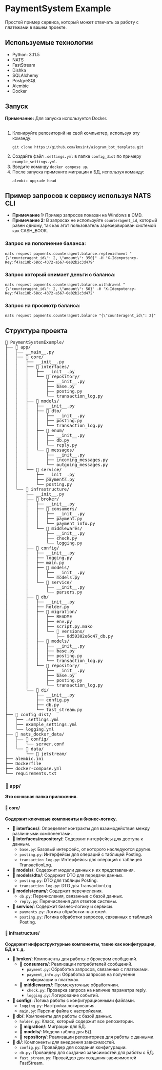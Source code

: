 <h1>PaymentSystem Example</h1>
<p>Простой пример сервиса, который может отвечать за работу с платежами в вашем проекте.</p>

<h2>Используемые технологии</h2>
<ul>
    <li>Python: 3.11.5</li>
    <li>NATS</li>
    <li>FastStream</li>
    <li>Dishka</li>
    <li>SQLAlchemy</li>
    <li>PostgreSQL</li>
    <li>Alembic</li>
    <li>Docker</li>
</ul>

<h2>Запуск</h2>
<b>Примечание:</b> Для запуска используется Docker.<br><br>

<ol>
    <li>Клонируйте репозиторий на свой компьютер, используя эту команду:</li>
    <pre><code>git clone https://github.com/kmsint/aiogram_bot_template.git</code></pre>
    <li>Создайте файл <code>.settings.yml</code> в папке <code>config_dist</code> по примеру <code>example_settings.yml</code>.</li>
    <li>Введите команду <code>docker compose up</code>.</li>
    <li>После запуска примените миграции к БД, используя команду:</li>
    <pre><code>alembic upgrade head</code></pre>
</ol>

<h2>Пример запросов к сервису используя NATS CLI</h2>

<ul>
    <li><b>Примечание 1:</b> Пример запросов показан на Windows в CMD.</li>
    <li><b>Примечание 2:</b> В запросах не используйте <code>counteragent_id</code>, который равен одному, так как этот пользователь зарезервирован системой как CASH_BOOK.</li>
</ul>

<h3>Запрос на пополнение баланса:</h3>
<pre><code>nats request payments.counteragent.balance.replenishment "{\"counteragent_id\": 2, \"amount\": 350}" -H "X-Idempotency-Key:f47ac10b-58cc-4372-a567-0e02b2c3d479"</code></pre>

<h3>Запрос который снимает деньги с баланса:</h3>
<pre><code>nats request payments.counteragent.balance.withdrawal "{\"counteragent_id\": 2, \"amount\": 50}" -H "X-Idempotency-Key:f47ac10b-58cc-4372-a567-0e02b2c3d472"</code></pre>

<h3>Запрос на просмотр баланса:</h3>
<pre><code>nats request payments.counteragent.balance "{\"counteragent_id\": 2}"</code></pre>

<h2>Структура проекта</h2>
<pre>
📁 PaymentSystemExample/
├── 📁 app/
│   ├── __main__.py
│   ├── 📁 core/
│   │   ├── __init__.py
│   │   ├── 📁 interfaces/
│   │   │   ├── __init__.py
│   │   │   └── 📁 repository/
│   │   │       ├── __init__.py
│   │   │       ├── base.py
│   │   │       ├── posting.py
│   │   │       └── transaction_log.py
│   │   ├── 📁 models/
│   │   │   ├── __init__.py
│   │   │   ├── 📁 dto/
│   │   │   │   ├── __init__.py
│   │   │   │   ├── posting.py
│   │   │   │   └── transaction_log.py
│   │   │   ├── 📁 enum/
│   │   │   │   ├── __init__.py
│   │   │   │   ├── db.py
│   │   │   │   └── reply.py
│   │   │   └── 📁 messages/
│   │   │       ├── __init__.py
│   │   │       ├── incoming_messages.py
│   │   │       └── outgoing_messages.py
│   │   └── 📁 service/
│   │       ├── __init__.py
│   │       ├── payments.py
│   │       └── posting.py
│   └── 📁 infrastructure/
│       ├── __init__.py
│       ├── 📁 broker/
│       │   ├── __init__.py
│       │   ├── 📁 consumers/
│       │   │   ├── __init__.py
│       │   │   ├── payment.py
│       │   │   └── payment_info.py
│       │   └── 📁 middlewares/
│       │       ├── __init__.py
│       │       ├── check.py
│       │       └── logging.py
│       ├── 📁 config/
│       │   ├── __init__.py
│       │   ├── logging.py
│       │   ├── main.py
│       │   ├── 📁 models/
│       │   │   ├── __init__.py
│       │   │   └── models.py
│       │   └── 📁 service/
│       │       ├── __init__.py
│       │       └── parsers.py
│       ├── 📁 db/
│       │   ├── __init__.py
│       │   ├── holder.py
│       │   ├── 📁 migration/
│       │   │   ├── README
│       │   │   ├── env.py
│       │   │   ├── script.py.mako
│       │   │   └── 📁 versions/
│       │   │       ├── 0d59302e6c47_db.py
│       │   ├── 📁 models/
│       │   │   ├── __init__.py
│       │   │   ├── base.py
│       │   │   ├── posting.py
│       │   │   └── transaction_log.py
│       │   └── 📁 repository/
│       │       ├── __init__.py
│       │       ├── base.py
│       │       ├── posting.py
│       │       └── transaction_log.py
│       └── 📁 di/
│           ├── __init__.py
│           ├── config.py
│           ├── db.py
│           └── fast_stream.py
├── 📁 config_dist/
│   ├── .settings.yml
│   ├── example_settings.yml
│   └── logging.yml
├── 📁 nats_docker_data/
│   ├── 📁 config/
│   │   └── server.conf
│   └── 📁 data/
│       └── 📁 jetstream/
├── alembic.ini
├── Dockerfile
├── docker-compose.yml
└── requirements.txt
</pre>

<h3>📁 app/</h3>
<p><strong>Это основная папка приложения.</strong></p>

<h4>📁 core/</h4>
<p><strong>Содержит ключевые компоненты и бизнес-логику.</strong></p>

<ul>
    <li>📁 <strong>interfaces/</strong>: Определяет контракты для взаимодействия между различными компонентами.</li>
    <li>📁 <strong>interfaces/repository/</strong>: Содержит интерфейсы для доступа к данным.
        <ul>
            <li><code>base.py</code>: Базовый интерфейс, от которого наследуются другие.</li>
            <li><code>posting.py</code>: Интерфейсы для операций с таблицей Posting.</li>
            <li><code>transaction_log.py</code>: Интерфейсы для операций с таблицей TransactionLog.</li>
        </ul>
    </li>
    <li>📁 <strong>models/</strong>: Содержит модели данных и их представления.</li>
    <li>📁 <strong>models/dto/</strong>: Содержит DTO для передачи данных.
        <ul>
            <li><code>posting.py</code>: DTO для таблицы Posting.</li>
            <li><code>transaction_log.py</code>: DTO для TransactionLog.</li>
        </ul>
    </li>
    <li>📁 <strong>models/enum/</strong>: Содержит перечисления.
        <ul>
            <li><code>db.py</code>: Перечисления, связанные с базой данных.</li>
            <li><code>reply.py</code>: Перечисления для ответов системы.</li>
        </ul>
    </li>
    <li>📁 <strong>service/</strong>: Содержит бизнес-логику и сервисы.
        <ul>
            <li><code>payments.py</code>: Логика обработки платежей.</li>
            <li><code>posting.py</code>: Логика обработки запросов, связанных с таблицей Posting.</li>
        </ul>
    </li>
</ul>

<h4>📁 infrastructure/</h4>
<p><strong>Содержит инфраструктурные компоненты, такие как конфигурация, БД и т. д.</strong></p>

<ul>
    <li>📁 <strong>broker/</strong>: Компоненты для работы с брокером сообщений.
        <ul>
            <li>📁 <strong>consumers/</strong>: Реализации потребителей сообщений.
                <ul>
                    <li><code>payment.py</code>: Обработка запросов, связанных с платежами.</li>
                    <li><code>payment_info.py</code>: Обработка запросов на получение информации о платежах.</li>
                </ul>
            </li>
            <li>📁 <strong>middlewares/</strong>: Промежуточные обработчики.
                <ul>
                    <li><code>check.py</code>: Проверка запроса на наличие параметра reply.</li>
                    <li><code>logging.py</code>: Логирование событий.</li>
                </ul>
            </li>
        </ul>
    </li>
    <li>📁 <strong>config/</strong>: Логика работы с конфигурационными файлами.
        <ul>
            <li><code>logging.py</code>: Настройка логирования.</li>
            <li><code>main.py</code>: Парсинг файла с настройками.</li>
        </ul>
    </li>
    <li>📁 <strong>db/</strong>: Компоненты для работы с базой данных.
        <ul>
            <li><code>holder.py</code>: Класс, который содержит все репозитории.</li>
            <li>📁 <strong>migration/</strong>: Миграции для БД.</li>
            <li>📁 <strong>models/</strong>: Модели таблиц для БД.</li>
            <li>📁 <strong>repository/</strong>: Реализации репозиториев для работы с данными.</li>
        </ul>
    </li>
    <li>📁 <strong>di/</strong>: Компоненты для внедрения зависимостей.
        <ul>
            <li><code>config.py</code>: Провайдер для создания конфигурации.</li>
            <li><code>db.py</code>: Провайдер для создания зависимостей для работы с БД.</li>
            <li><code>fast_stream.py</code>: Провайдер для создания зависимостей FastStream.</li>
        </ul>
    </li>
</ul>

</body>
</html>
